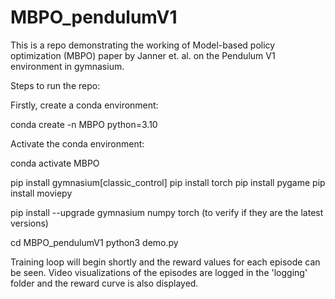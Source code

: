 # MBPO_pendulumV1

This is a repo demonstrating the working of Model-based policy optimization (MBPO) paper by Janner et. al. on the Pendulum V1 environment in gymnasium.

Steps to run the repo:

Firstly, create a conda environment:

 conda create -n MBPO python=3.10
 
Activate the conda environment:

conda activate MBPO

pip install gymnasium[classic_control]
pip install torch
pip install pygame
pip install moviepy

pip install --upgrade gymnasium numpy torch     (to verify if they are the latest versions)


cd MBPO_pendulumV1
python3 demo.py


Training loop will begin shortly and the reward values for each episode can be seen. Video visualizations of the episodes are logged in the 'logging' folder and the reward curve is also displayed.



